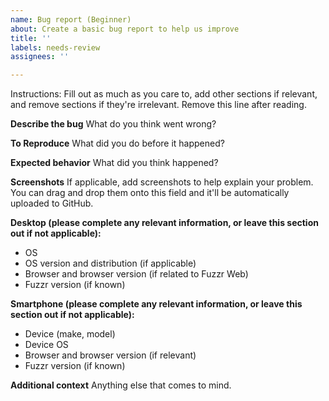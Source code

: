 ```yaml
---
name: Bug report (Beginner)
about: Create a basic bug report to help us improve
title: ''
labels: needs-review
assignees: ''

---
```


Instructions: Fill out as much as you care to, add other sections if relevant, and remove sections if they're irrelevant. Remove this line after reading.

**Describe the bug**
What do you think went wrong?

**To Reproduce**
What did you do before it happened?

**Expected behavior**
What did you think happened?

**Screenshots**
If applicable, add screenshots to help explain your problem. You can drag and drop them onto this field and it'll be automatically uploaded to GitHub.

**Desktop (please complete any relevant information, or leave this section out if not applicable):**
 - OS
 - OS version and distribution (if applicable)
 - Browser and browser version (if related to Fuzzr Web)
 - Fuzzr version (if known)

**Smartphone  (please complete any relevant information, or leave this section out if not applicable):**
 - Device (make, model)
 - Device OS
 - Browser and browser version (if relevant)
 - Fuzzr version (if known)

**Additional context**
Anything else that comes to mind.
